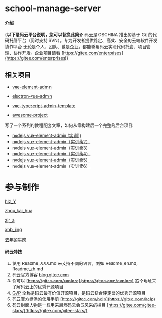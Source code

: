# school-manage-server

#### 介绍
{**以下是码云平台说明，您可以替换此简介**
码云是 OSCHINA 推出的基于 Git 的代码托管平台（同时支持 SVN）。专为开发者提供稳定、高效、安全的云端软件开发协作平台
无论是个人、团队、或是企业，都能够用码云实现代码托管、项目管理、协作开发。企业项目请看 [https://gitee.com/enterprises](https://gitee.com/enterprises)}


## 相关项目

- [vue-element-admin](https://github.com/PanJiaChen/vue-element-admin)

- [electron-vue-admin](https://github.com/PanJiaChen/electron-vue-admin)

- [vue-typescript-admin-template](https://github.com/Armour/vue-typescript-admin-template)

- [awesome-project](https://github.com/PanJiaChen/vue-element-admin/issues/2312)

写了一个系列的教程配套文章，如何从零构建后一个完整的后台项目:
- [nodejs vue-element-admin (实训1)](https://www.jianshu.com/p/aaf830870744)
- [nodejs vue-element-admin（实训续2）](https://www.jianshu.com/p/584ff2e485d5)
- [nodejs vue-element-admin（实训续3）](https://www.jianshu.com/p/64f711c68fef)
- [nodejs vue-element-admin（实训续4）](https://www.jianshu.com/p/2bcfad54d0ba)
- [nodejs vue-element-admin（实训续5）](https://www.jianshu.com/p/50d50ecd30fa)
- [nodejs vue-element-admin（实训续6）](https://www.jianshu.com/p/d40cbd483fea)

# 参与制作

[hlz_Y](http://gitee.com/hlz_y)

[zhou_kai_hua](http://gitee.com/zhou_kai_hua)

[zjr_a](http://gitee.com/zjr_a)

[xhb_jing](https://gitee.com/xhb_jing)

[去年的牛肉](https://www.jianshu.com/search?q=去年的牛肉&page=1&type=note)

#### 码云特技

1.  使用 Readme\_XXX.md 来支持不同的语言，例如 Readme\_en.md, Readme\_zh.md
2.  码云官方博客 [blog.gitee.com](https://blog.gitee.com)
3.  你可以 [https://gitee.com/explore](https://gitee.com/explore) 这个地址来了解码云上的优秀开源项目
4.  [GVP](https://gitee.com/gvp) 全称是码云最有价值开源项目，是码云综合评定出的优秀开源项目
5.  码云官方提供的使用手册 [https://gitee.com/help](https://gitee.com/help)
6.  码云封面人物是一档用来展示码云会员风采的栏目 [https://gitee.com/gitee-stars/](https://gitee.com/gitee-stars/)
